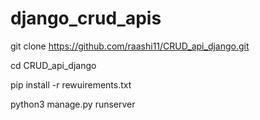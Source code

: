 # django_crud_apis

git clone https://github.com/raashi11/CRUD_api_django.git 

cd CRUD_api_django

pip install -r rewuirements.txt

python3 manage.py runserver
